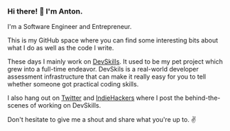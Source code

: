 ### Hi there! 👋 I'm Anton.

I'm a Software Engineer and Entrepreneur.

This is my GitHub space where you can find some interesting bits about what I do as well as the code I write.

These days I mainly work on [DevSkills](http://devskills.co/). It used to be my pet project which grew into a full-time endeavor. DevSkils is a real-world developer assessment infrastructure that can make it really easy for you to tell whether someone got practical coding skills.

I also hang out on [Twitter](https://twitter.com/fenskexyz) and [IndieHackers](https://www.indiehackers.com/fenske) where I post the behind-the-scenes of working on DevSkills.

Don't hesitate to give me a shout and share what you're up to. ✌️ 
